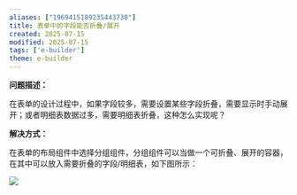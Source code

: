 ```yaml
---
aliases: ["1969415189235443730"]
title: 表单中的字段能否折叠/展开
created: 2025-07-15
modified: 2025-07-15
tags: ['e-builder']
theme: e-builder
---
```


**问题描述：**

在表单的设计过程中，如果字段较多，需要设置某些字段折叠，需要显示时手动展开；或者明细表数据过多，需要明细表折叠，这种怎么实现呢？

**解决方式：**

在表单的布局组件中选择分组组件，分组组件可以当做一个可折叠、展开的容器，在其中可以放入需要折叠的字段/明细表，如下图所示：

![](https://myhelpdoc.oss-cn-heyuan.aliyuncs.com/mdimages/8cccb5cdd345dae5676377a724140cbe.jpg)